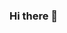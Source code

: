 ### Hi there 👋

<!--
**Marton0515/Marton0515** is a ✨ _special_ ✨ repository because its `README.md` (this file) appears on your GitHub profile.

Here are some ideas to get you started:

- 🔭 I’m currently working on Your mother
- 🌱 I’m currently learning Pyton, HTML and CSS
- 👯 I’m looking to collaborate on with mateszopszki
- 🤔 I’m looking for help with Danika
- 💬 Ask me about Am i gay?
- 📫 How to reach me: zahorecz.marton.2021i@bankitatabanya.hu
- 😄 Pronouns: 🖕
- ⚡ Fun fact: 
-->
